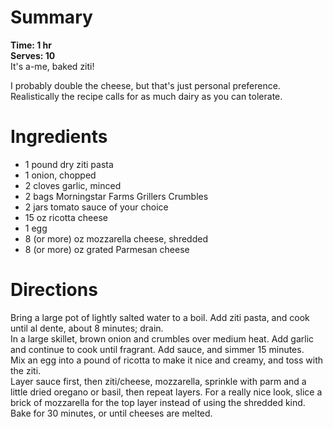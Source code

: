 # Summary
**Time: 1 hr**  
**Serves: 10**  
It's a-me, baked ziti!  

I probably double the cheese, but that's just personal preference.  
Realistically the recipe calls for as much dairy as you can tolerate.

# Ingredients
- 1 pound dry ziti pasta
- 1 onion, chopped
- 2 cloves garlic, minced
- 2 bags Morningstar Farms Grillers Crumbles
- 2 jars tomato sauce of your choice
- 15 oz ricotta cheese
- 1 egg
- 8 (or more) oz mozzarella cheese, shredded
- 8 (or more) oz grated Parmesan cheese

# Directions
Bring a large pot of lightly salted water to a boil. Add ziti pasta, and cook until al dente, about 8 minutes; drain.  
In a large skillet, brown onion and crumbles over medium heat. Add garlic and continue to cook until fragrant. Add sauce, and simmer 15 minutes.  
Mix an egg into a pound of ricotta to make it nice and creamy, and toss with the ziti.  
Layer sauce first, then ziti/cheese, mozzarella, sprinkle with parm and a little dried oregano or basil, then repeat layers. For a really nice look, slice a brick of mozzarella for the top layer instead of using the shredded kind.  
Bake for 30 minutes, or until cheeses are melted.

